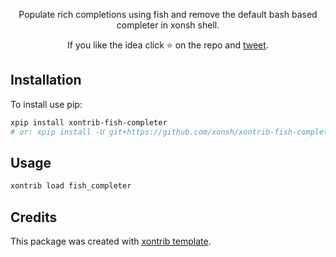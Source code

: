 <p align="center">
Populate rich completions using fish and remove the default bash based completer in xonsh shell.
</p>

<p align="center">
If you like the idea click ⭐ on the repo and <a href="https://twitter.com/intent/tweet?text=Nice%20xontrib%20for%20the%20xonsh%20shell!&url=https://github.com/xonsh/xontrib-fish-completer" target="_blank">tweet</a>.
</p>


## Installation

To install use pip:

```bash
xpip install xontrib-fish-completer
# or: xpip install -U git+https://github.com/xonsh/xontrib-fish-completer
```

## Usage

```bash
xontrib load fish_completer
```

## Credits

This package was created with [xontrib template](https://github.com/xonsh/xontrib-template).
